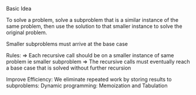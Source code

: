Basic Idea

To solve a problem, solve a subproblem that is a similar instance of the same problem, then use the solution to that
smaller instance to solve the original problem.

Smaller subproblems must arrive at the base case

Rules:
=> Each recursive call should be on a smaller instance of same problem ie smaller subproblem
=> The recursive calls must eventually reach a base case that is solved without further recursion

Improve Efficiency:
We eliminate repeated work by storing results to subproblems:
Dynamic programming: Memoization and Tabulation

